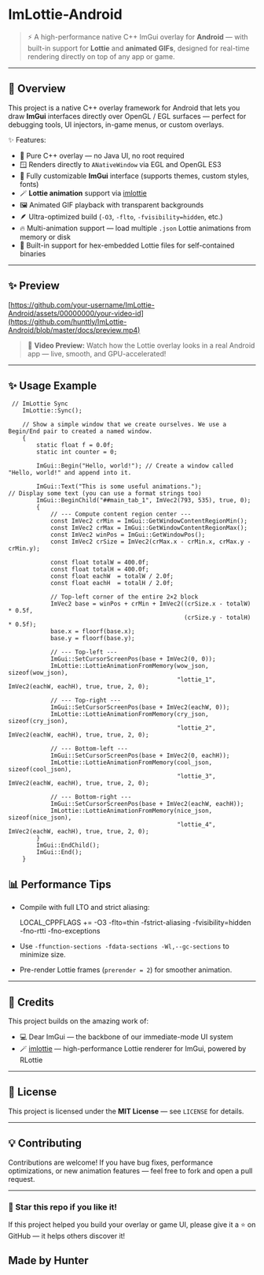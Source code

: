 # ImLottie-Android

> ⚡ A high-performance native C++ ImGui overlay for **Android** —  with built-in support for **Lottie** and **animated GIFs**, designed for real-time rendering directly on top of any app or game.

---

## 📸 Overview

This project is a native C++ overlay framework for Android that lets you draw **ImGui** interfaces directly over OpenGL / EGL surfaces — perfect for debugging tools, UI injectors, in-game menus, or custom overlays.

✨ Features:
- 🧩 Pure C++ overlay — no Java UI, no root required  
- 🪟 Renders directly to `ANativeWindow` via EGL and OpenGL ES3  
- 🎨 Fully customizable **ImGui** interface (supports themes, custom styles, fonts)  
- 🪄 **Lottie animation** support via [imlottie](https://github.com/dalerank/imlottie)  
- 🖼️ Animated GIF playback with transparent backgrounds  
- 🪶 Ultra-optimized build (`-O3`, `-flto`, `-fvisibility=hidden`, etc.)  
- 🔥 Multi-animation support — load multiple `.json` Lottie animations from memory or disk  
- 🧠 Built-in support for hex-embedded Lottie files for self-contained binaries  

---

## ✨ Preview

[https://github.com/your-username/ImLottie-Android/assets/00000000/your-video-id](https://github.com/hunttly/ImLottie-Android/blob/master/docs/preview.mp4)

> 🎥 **Video Preview:** Watch how the Lottie overlay looks in a real Android app — live, smooth, and GPU-accelerated!

---

## ✨ Usage Example
```
 // ImLottie Sync
    ImLottie::Sync();

    // Show a simple window that we create ourselves. We use a Begin/End pair to created a named window.
    {
        static float f = 0.0f;
        static int counter = 0;

        ImGui::Begin("Hello, world!"); // Create a window called "Hello, world!" and append into it.

        ImGui::Text("This is some useful animations.");               // Display some text (you can use a format strings too)
        ImGui::BeginChild("##main_tab_1", ImVec2(793, 535), true, 0);
        {
            // --- Compute content region center ---
            const ImVec2 crMin = ImGui::GetWindowContentRegionMin();
            const ImVec2 crMax = ImGui::GetWindowContentRegionMax();
            const ImVec2 winPos = ImGui::GetWindowPos();
            const ImVec2 crSize = ImVec2(crMax.x - crMin.x, crMax.y - crMin.y);

            const float totalW = 400.0f;
            const float totalH = 400.0f;
            const float eachW  = totalW / 2.0f;
            const float eachH  = totalH / 2.0f;

            // Top-left corner of the entire 2×2 block
            ImVec2 base = winPos + crMin + ImVec2((crSize.x - totalW) * 0.5f,
                                                  (crSize.y - totalH) * 0.5f);
            base.x = floorf(base.x);
            base.y = floorf(base.y);

            // --- Top-left ---
            ImGui::SetCursorScreenPos(base + ImVec2(0, 0));
            ImLottie::LottieAnimationFromMemory(wow_json, sizeof(wow_json),
                                                "lottie_1", ImVec2(eachW, eachH), true, true, 2, 0);

            // --- Top-right ---
            ImGui::SetCursorScreenPos(base + ImVec2(eachW, 0));
            ImLottie::LottieAnimationFromMemory(cry_json, sizeof(cry_json),
                                                "lottie_2", ImVec2(eachW, eachH), true, true, 2, 0);

            // --- Bottom-left ---
            ImGui::SetCursorScreenPos(base + ImVec2(0, eachH));
            ImLottie::LottieAnimationFromMemory(cool_json, sizeof(cool_json),
                                                "lottie_3", ImVec2(eachW, eachH), true, true, 2, 0);

            // --- Bottom-right ---
            ImGui::SetCursorScreenPos(base + ImVec2(eachW, eachH));
            ImLottie::LottieAnimationFromMemory(nice_json, sizeof(nice_json),
                                                "lottie_4", ImVec2(eachW, eachH), true, true, 2, 0);
        }
        ImGui::EndChild();
        ImGui::End();
    }
```


## 📊 Performance Tips

- Compile with full LTO and strict aliasing:

  LOCAL_CPPFLAGS += -O3 -flto=thin -fstrict-aliasing -fvisibility=hidden -fno-rtti -fno-exceptions

- Use `-ffunction-sections -fdata-sections -Wl,--gc-sections` to minimize size.
- Pre-render Lottie frames (`prerender = 2`) for smoother animation.

---

## 🙏 Credits

This project builds on the amazing work of:

- 💻 Dear ImGui — the backbone of our immediate-mode UI system  
- 🪄 [imlottie](https://github.com/dalerank/imlottie) — high-performance Lottie renderer for ImGui, powered by RLottie  

---

## 📜 License

This project is licensed under the **MIT License** — see `LICENSE` for details.

---

## 💡 Contributing

Contributions are welcome! If you have bug fixes, performance optimizations, or new animation features — feel free to fork and open a pull request.

---

### 🌟 Star this repo if you like it!

If this project helped you build your overlay or game UI, please give it a ⭐ on GitHub — it helps others discover it!

## Made by Hunter


